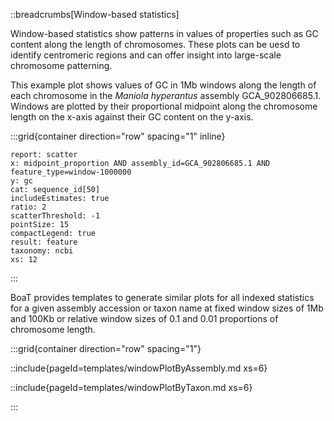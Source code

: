 ::breadcrumbs[Window-based statistics]

Window-based statistics show patterns in values of properties such as GC content along the length of chromosomes. These plots can be uesd to identify centromeric regions and can offer insight into large-scale chromosome patterning.

This example plot shows values of GC in 1Mb windows along the length of each chromosome in the _Maniola hyperantus_ assembly GCA_902806685.1. Windows are plotted by their proportional midpoint along the chromosome length on the x-axis against their GC content on the y-axis.

:::grid{container direction="row" spacing="1" inline}

```report
report: scatter
x: midpoint_proportion AND assembly_id=GCA_902806685.1 AND feature_type=window-1000000
y: gc
cat: sequence_id[50]
includeEstimates: true
ratio: 2
scatterThreshold: -1
pointSize: 15
compactLegend: true
result: feature
taxonomy: ncbi
xs: 12
```

:::

BoaT provides templates to generate similar plots for all indexed statistics for a given assembly accession or taxon name at fixed window sizes of 1Mb and 100Kb or relative window sizes of 0.1 and 0.01 proportions of chromosome length.

:::grid{container direction="row" spacing="1"}

::include{pageId=templates/windowPlotByAssembly.md xs=6}

::include{pageId=templates/windowPlotByTaxon.md xs=6}

:::
